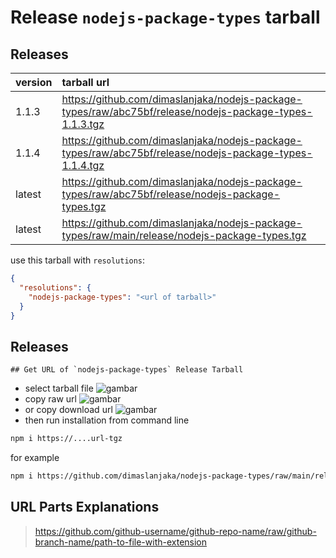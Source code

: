 # Release `nodejs-package-types` tarball
## Releases
| version | tarball url |
| :--- | :--- |
| 1.1.3 | https://github.com/dimaslanjaka/nodejs-package-types/raw/abc75bf/release/nodejs-package-types-1.1.3.tgz |
| 1.1.4 | https://github.com/dimaslanjaka/nodejs-package-types/raw/abc75bf/release/nodejs-package-types-1.1.4.tgz |
| latest | https://github.com/dimaslanjaka/nodejs-package-types/raw/abc75bf/release/nodejs-package-types.tgz |
| latest | https://github.com/dimaslanjaka/nodejs-package-types/raw/main/release/nodejs-package-types.tgz |

use this tarball with `resolutions`:
```json
{
  "resolutions": {
    "nodejs-package-types": "<url of tarball>"
  }
}
```

## Releases

    ## Get URL of `nodejs-package-types` Release Tarball
- select tarball file
![gambar](https://user-images.githubusercontent.com/12471057/203216375-8af4b5d9-00c2-40fb-8d3d-d220beaabd46.png)
- copy raw url
![gambar](https://user-images.githubusercontent.com/12471057/203216508-7590cbb9-a1ce-47d6-96ca-8d82149f0762.png)
- or copy download url
![gambar](https://user-images.githubusercontent.com/12471057/203216541-3807d2c3-5213-49f3-b93d-c626dbae3b2e.png)
- then run installation from command line
```bash
npm i https://....url-tgz
```
for example
```bash
npm i https://github.com/dimaslanjaka/nodejs-package-types/raw/main/release/nodejs-package-types.tgz
```

## URL Parts Explanations
> https://github.com/github-username/github-repo-name/raw/github-branch-name/path-to-file-with-extension